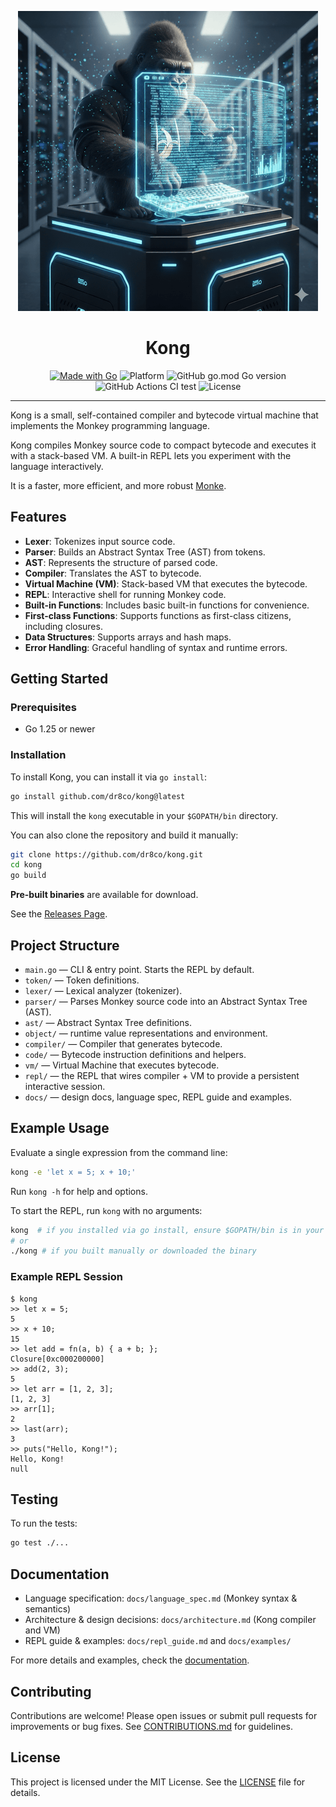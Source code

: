 <p align="center">
  <img src="./assets/kong-480p.png" alt="Kong logo (Made with Google Gemini)" height="480" width="480" >
</p>

<h1 align="center">Kong</h1>

<p align="center">
  <a href="https://golang.org"><img alt="Made with Go" src="https://img.shields.io/badge/Made%20with-Go-00ADD8?logo=go"></a>
  <img alt="Platform" src="https://img.shields.io/badge/platform-linux%20%7C%20macOS%20%7C%20Windows-blue">
  <img alt="GitHub go.mod Go version" src="https://img.shields.io/github/go-mod/go-version/dr8co/kong?logo=go">
  <img alt="GitHub Actions CI test" src="https://github.com/dr8co/kong/actions/workflows/go.yml/badge.svg">
  <img alt="License" src="https://img.shields.io/github/license/dr8co/kong?color=blue">
</p>

---

Kong is a small, self-contained compiler and bytecode virtual machine
that implements the Monkey programming language.

Kong compiles Monkey source code to compact bytecode and executes it with a stack-based VM.
A built-in REPL lets you experiment with the language interactively.

It is a faster, more efficient, and more robust
[Monke](https://github.com/dr8co/monke "Monke Interpreter").

## Features

- **Lexer**: Tokenizes input source code.
- **Parser**: Builds an Abstract Syntax Tree (AST) from tokens.
- **AST**: Represents the structure of parsed code.
- **Compiler**: Translates the AST to bytecode.
- **Virtual Machine (VM)**: Stack-based VM that executes the bytecode.
- **REPL**: Interactive shell for running Monkey code.
- **Built-in Functions**: Includes basic built-in functions for convenience.
- **First-class Functions**: Supports functions as first-class citizens, including closures.
- **Data Structures**: Supports arrays and hash maps.
- **Error Handling**: Graceful handling of syntax and runtime errors.

## Getting Started

### Prerequisites

- Go 1.25 or newer

### Installation

To install Kong, you can install it via `go install`:

```bash
go install github.com/dr8co/kong@latest
```

This will install the `kong` executable in your `$GOPATH/bin` directory.

You can also clone the repository and build it manually:

```bash
git clone https://github.com/dr8co/kong.git
cd kong
go build
```

**Pre-built binaries** are available for download.

See the [Releases Page](https://github.com/dr8co/kong/releases).

## Project Structure

- `main.go` — CLI & entry point. Starts the REPL by default.
- `token/` — Token definitions.
- `lexer/` — Lexical analyzer (tokenizer).
- `parser/` — Parses Monkey source code into an Abstract Syntax Tree (AST).
- `ast/` — Abstract Syntax Tree definitions.
- `object/` — runtime value representations and environment.
- `compiler/` — Compiler that generates bytecode.
- `code/` — Bytecode instruction definitions and helpers.
- `vm/` — Virtual Machine that executes bytecode.
- `repl/` — the REPL that wires compiler + VM to provide a persistent interactive session.
- `docs/` — design docs, language spec, REPL guide and examples.

## Example Usage

Evaluate a single expression from the command line:

```bash
kong -e 'let x = 5; x + 10;'
```

Run `kong -h` for help and options.

To start the REPL, run `kong` with no arguments:

```bash
kong  # if you installed via go install, ensure $GOPATH/bin is in your PATH
# or
./kong # if you built manually or downloaded the binary
```

### Example REPL Session

```console
$ kong
>> let x = 5;
5
>> x + 10;
15
>> let add = fn(a, b) { a + b; };
Closure[0xc000200000]
>> add(2, 3);
5
>> let arr = [1, 2, 3];
[1, 2, 3]
>> arr[1];
2
>> last(arr);
3
>> puts("Hello, Kong!");
Hello, Kong!
null
```

## Testing

To run the tests:

```bash
go test ./...
```

## Documentation

- Language specification: `docs/language_spec.md` (Monkey syntax & semantics)
- Architecture & design decisions: `docs/architecture.md` (Kong compiler and VM)
- REPL guide & examples: `docs/repl_guide.md` and `docs/examples/`

For more details and examples, check the [documentation](./docs/README.md).

## Contributing

Contributions are welcome! Please open issues or submit pull requests for improvements or bug fixes.
See [CONTRIBUTIONS.md](./CONTRIBUTIONS.md) for guidelines.

## License

This project is licensed under the MIT License.
See the [LICENSE](./LICENSE) file for details.
